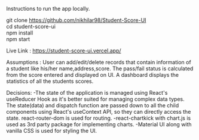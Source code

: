 <!-- @format -->

Instructions to run the app locally.

git clone https://github.com/nikhilar98/Student-Score-UI<br/>
cd student-score-ui<br/>
npm install<br/>
npm start<br/>

Live Link : https://student-score-ui.vercel.app/

Assumptions : User can add/edit/delete records that contain information of a student like his/her name,address,score. The pass/fail status is calculated from the score entered and displayed on UI. A dashboard displays the statistics of all the students scores.

Decisions:
-The state of the application is managed using React's useReducer Hook as it's better suited for managing complex data types. The state(data) and dispatch function are passed down to all the child components using React's useContext API, so they can directly access the state. react-router-dom is used for routing.
-react-chartkick with chart.js is used as 3rd party package for implementing charts.
-Material UI along with vanilla CSS is used for styling the UI.
